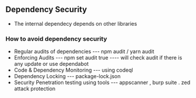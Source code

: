 ## Dependency Security 
- The internal dependecy depends on other libraries
### How to avoid dependency security 
- Regular audits of dependencies --- npm audit / yarn audit 
- Enforcing Audits --- npm set audit true ---- will check audit if there is any update  or use dependabot
- Code & Dependency Monitoring --- using codeql
- Dependency Locking --- package-lock.json 
- Security Penetration testing using tools --- appscanner , burp suite  . zed attack protection 